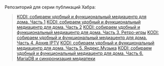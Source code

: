 Репозиторий для серии публикаций Хабра:

>[KODI: собираем удобный и функциональный медиацентр для дома. Часть 1](https://habr.com/ru/post/548640/)
>[KODI: собираем удобный и функциональный медиацентр для дома. Часть 2](https://habr.com/ru/post/548780/)
>[KODI: собираем удобный и функциональный медиацентр для дома. Часть 3. Ретро-игры](https://habr.com/ru/post/549302/)
>[KODI: собираем удобный и функциональный медиацентр для дома. Часть 4. Архив IPTV](https://habr.com/ru/post/549354/)
>[KODI: собираем удобный и функциональный медиацентр для дома. Часть 5. Яндекс.Музыка](https://habr.com/ru/post/551210/)
>[KODI: собираем удобный и функциональный медиацентр для дома. Часть 6. MariaDB и синхронизация медиатеки](https://habr.com/ru/post/551886/)